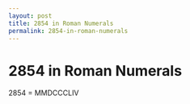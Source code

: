 ```yaml
---
layout: post
title: 2854 in Roman Numerals
permalink: 2854-in-roman-numerals
---
```


# 2854 in Roman Numerals

2854 = MMDCCCLIV
